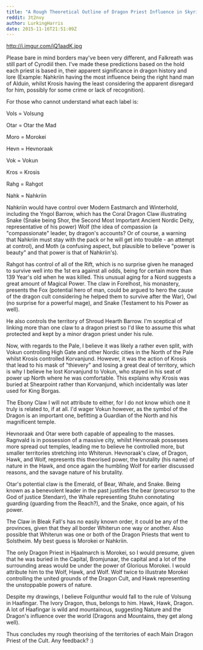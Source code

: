 ```yaml
---
title: "A Rough Theoretical Outline of Dragon Priest Influence in Skyrim"
reddit: 3t2nvy
author: LurkingHarris
date: 2015-11-16T21:51:09Z
---
```


http://i.imgur.com/jQ1aadK.jpg

Please bare in mind borders may've been very different, and Falkreath was still part of Cyrodiil then. I've made these predictions based on the hold each priest is based in, their apparent significance in dragon history and lore (Example: Nahkriin having the most influence being the right hand man of Alduin, whilst Krosis having the least considering the apparent disregard for him, possibly for some crime or lack of recognition).

For those who cannot understand what each label is:

Vols = Volsung
 
Otar = Otar the Mad

Moro = Morokei

Hevn = Hevnoraak

Vok = Vokun

Kros = Krosis

Rahg = Rahgot

Nahk = Nahkriin

Nahkriin would have control over Modern Eastmarch and Winterhold, including the Yngol Barrow, which has the Coral Dragon Claw illustrating Snake (Snake being Shor, the Second Most Important Ancient Nordic Deity, representative of his power) Wolf (the idea of compassion (a "compassionate" leader, by dragon's accounts? Or of course, a warning that Nahkriin must stay with the pack or he will get into trouble - an attempt at control), and Moth (a confusing aspect, but plausible to believe "power is beauty" and that power is that of Nahkriin's). 

Rahgot has control of all of the Rift, which is no surprise given he managed to survive well into the 1st era against all odds, being for certain more than 139 Year's old when he was killed. This unusual aging for a Nord suggests a great amount of Magical Power. The claw in Forelhost, his monastery, presents the Fox (potential hero of man, could be argued to hero the cause of the dragon cult considering he helped them to survive after the War), Owl (no surprise for a powerful mage), and Snake (Testament to his Power as well).

He also controls the territory of Shroud Hearth Barrow. I'm sceptical of linking more than one claw to a dragon priest so I'd like to assume this what protected and kept by a minor dragon priest under his rule.

Now, with regards to the Pale, I believe it was likely a rather even split, with Vokun controlling High Gate and other Nordic cities in the North of the Pale whilst Krosis controlled Korvanjund. However, it was the action of Krosis that lead to his mask of "thievery" and losing a great deal of territory, which is why I believe he lost Korvanjund to Vokun, who stayed in his seat of power up North where he was comfortable. This explains why Krosis was buried at Shearpoint rather than Korvanjund, which incidentally was later used for King Borgas.

The Ebony Claw I will not attribute to either, for I do not know which one it truly is related to, if at all. I'd wager Vokun however, as the symbol of the Dragon is an important one, befitting a Guardian of the North and his magnificent temple.

Hevnoraak and Otar were both capable of appealing to the masses. Ragnvald is in possession of a massive city, whilst Hevnoraak possesses more spread out temples, leading me to believe he controlled more, but smaller territories stretching into Whiterun. Hevnoraak's claw, of Dragon, Hawk, and Wolf, represents this theorised power, the brutality (his name) of nature in the Hawk, and once again the humbling Wolf for earlier discussed reasons, and the savage nature of his brutality.

Otar's potential claw is the Emerald, of Bear, Whale, and Snake. Being known as a benevolent leader in the past justifies the bear (precursor to the God of justice Stendarr), the Whale representing Stuhn connotating guarding (guarding  from the Reach?), and the Snake, once again, of his power.

The Claw in Bleak Fall's has no easily known order, it could be any of the provinces, given that they all border Whiterun one way or another. Also possible that Whiterun was one or both of the Dragon Priests that went to Solstheim. My best guess is Morokei or Nahkriin. 

The only Dragon Priest in Hjaalmarch is Morokei, so I would presume, given that he was buried in the Capital, Bromjunaar, the capital and a lot of the surrounding areas would be under the power of Glorious Morokei. I would attribute him to the Wolf, Hawk, and Wolf. Wolf twice to illustrate Morokei controlling the united grounds of the Dragon Cult, and Hawk representing the unstoppable powers of nature.

Despite my drawings, I believe Folgunthur would fall to the rule of Volsung in Haafingar. The Ivory Dragon, thus, belongs to him. Hawk, Hawk, Dragon. A lot of Haafingar is wild and mountainous, suggesting Nature and the Dragon's influence over the world (Dragons and Mountains, they get along well).

Thus concludes my rough theorising of the territories of each Main Dragon Priest of the Cult. Any feedback? :)
